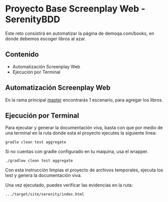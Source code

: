 # Proyecto Base Screenplay Web - SerenityBDD

Este reto consistirá en automatizar la página de demoqa.com/books, en donde debemos escoger libros al azar.

## Contenido

- Automatización Screenplay Web
- Ejecución por Terminal


## Automatización Screenplay Web

En la rama principal [master](https://github.com/emagudel/retoOpiTech "master") encontrarás 1 escenario, para agregar los libros.

## Ejecución por Terminal

Para ejecutar y generar la documentación viva, basta con que por medio de una terminal en la ruta donde esta el proyecto ejecutes la siguiente linea:

`gradle clean test aggregate`

Si no cuentas con gradle configurado en tu maquina, usa el wrapper.

`./gradlew clean test aggregate`

Con esta instrucción limpias el proyecto de archivos temporales, ejecuta los test y genera la documentación viva.

Una vez ejecutado, puedes verificar las evidencias en la ruta:

`.../target/site/serenity/index.html`

